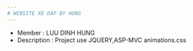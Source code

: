 ```yaml
---
# WEBSITE XE DAP BY HUNG
---
```

* Member : LUU DINH HUNG
* Description : Project use JQUERY,ASP-MVC 
animations.css
